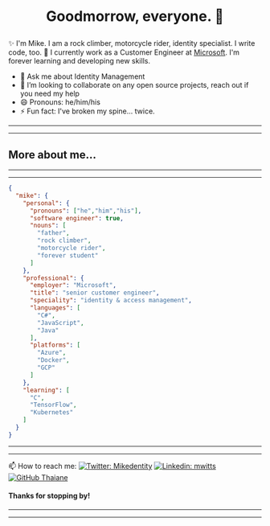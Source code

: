 # <p align="center">Goodmorrow, everyone. 👋</p>


✨ I'm Mike. I am a rock climber, motorcycle rider, identity specialist. I write code, too. 🔭 I currently work as a Customer Engineer at <a href="https://www.microsoft.com">Microsoft</a>. I'm forever learning and developing new skills.

- 💬 Ask me about Identity Management
- 👯 I’m looking to collaborate on any open source projects, reach out if you need my help
- 😄 Pronouns: he/him/his
- ⚡ Fun fact: I've broken my spine... twice.
---
---
More about me...  
---
---
---
```json
{
  "mike": {
    "personal": {
      "pronouns": ["he","him","his"],
      "software engineer": true,
      "nouns": [
        "father",
        "rock climber",
        "motorcycle rider",
        "forever student"
      ]
    },
    "professional": {
      "employer": "Microsoft",
      "title": "senior customer engineer",
      "speciality": "identity & access management",
      "languages": [
        "C#",
        "JavaScript",
        "Java"
      ],
      "platforms": [
        "Azure",
        "Docker",
        "GCP"
      ]
    },
    "learning": [
      "C",
      "TensorFlow",
      "Kubernetes"
    ]
  }
}
```
---
---
📫 How to reach me:  [![Twitter: Mikedentity](https://img.shields.io/twitter/follow/mikedentity?style=social)](https://twitter.com/mikedentity)
[![Linkedin: mwitts](https://img.shields.io/badge/-mwitts-blue?style=flat-square&logo=Linkedin&logoColor=white&link=https://www.linkedin.com/in/mwitts/)](https://www.linkedin.com/in/mwitts/)
[![GitHub Thaiane](https://img.shields.io/github/followers/iam-mike?label=follow&style=social)](https://github.com/iam-mike)

#### Thanks for stopping by!
---
---